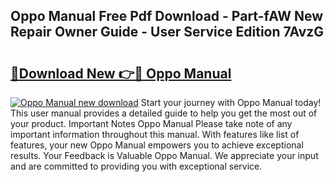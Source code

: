 ## Oppo Manual Free Pdf Download - Part-fAW New Repair Owner Guide - User Service Edition 7AvzG

# <h2><a href="http://cf2488.oget.top/?id=Oppo+Manual">🔗Download New 👉🔴 Oppo Manual</a></h2>

[![Oppo Manual new download](https://i.imgur.com/5g1atiW.png)](http://cf2488.oget.top/?id=Oppo+Manual)
Start your journey with Oppo Manual today! This user manual provides a detailed guide to help you get the most out of your product. Important Notes Oppo Manual Please take note of any important information throughout this manual. With features like list of features, your new Oppo Manual empowers you to achieve exceptional results. Your Feedback is Valuable Oppo Manual. We appreciate your input and are committed to providing you with exceptional service.
